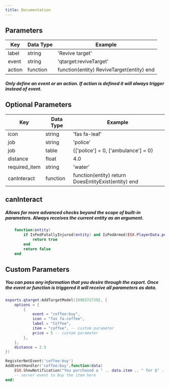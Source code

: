 ```yaml
---
title: Documentation
---
```


## Parameters

| Key | Data Type | Example |
| --- | --- | --- |
| label | string | 'Revive target' |
| event | string | 'qtarget:reviveTarget' | 
| action | function | function(entity) ReviveTarget(entity) end | 

##### Only define an event or an action. If action is defined it will always trigger instead of event.

## Optional Parameters

| Key | Data Type | Example |
| --- | --- | --- |
| icon | string | 'fas fa-leaf' |
| job | string | 'police' |
| job | table | {['police'] = 0, ['ambulance'] = 0} |
| distance | float | 4.0 |
| required_item | string | 'water' |
| canInteract | function | function(entity) return DoesEntityExist(entity) end |

## canInteract
##### Allows for more advanced checks beyond the scope of built-in parameters. Always receives the current entity as an argument.
```lua
    function(entity)
        if IsPedFatallyInjured(entity) and IsPedArmed(ESX.PlayerData.ped, 2 | 4) then
            return true
        end
        return false
    end
```

## Custom Parameters
##### You can pass any information that you desire through the export. Once the event or function is triggered it will receive all parameters as data.
```lua
exports.qtarget:AddTargetModel({690372739}, {
    options = {
        {
            event = "coffee:buy",
            icon = "fas fa-coffee",
            label = "Coffee",
            item = "coffee", -- custom parameter
            price = 5 -- custom parameter
        },
    },
    distance = 2.5
})

RegisterNetEvent('coffee:buy')
AddEventHandler('coffee:buy',function(data)
    ESX.ShowNotification("You purchased a " .. data.item .. " for $" .. data.price .. ". Enjoy!")
    -- server event to buy the item here
end)
```

